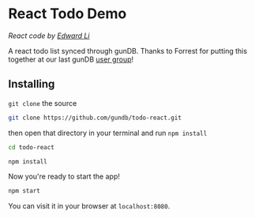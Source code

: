 # React Todo Demo
*React code by [Edward Li](https://github.com/edwardwbli)*

A react todo list synced through gunDB. Thanks to Forrest for putting this together at our last gunDB [user group](http://www.meetup.com/GUN-User-Group/)!

## Installing
`git clone` the source

```sh
git clone https://github.com/gundb/todo-react.git
```

then open that directory in your terminal and run `npm install`

```sh
cd todo-react

npm install
```

Now you're ready to start the app!

```sh
npm start
```

You can visit it in your browser at `localhost:8080`.

